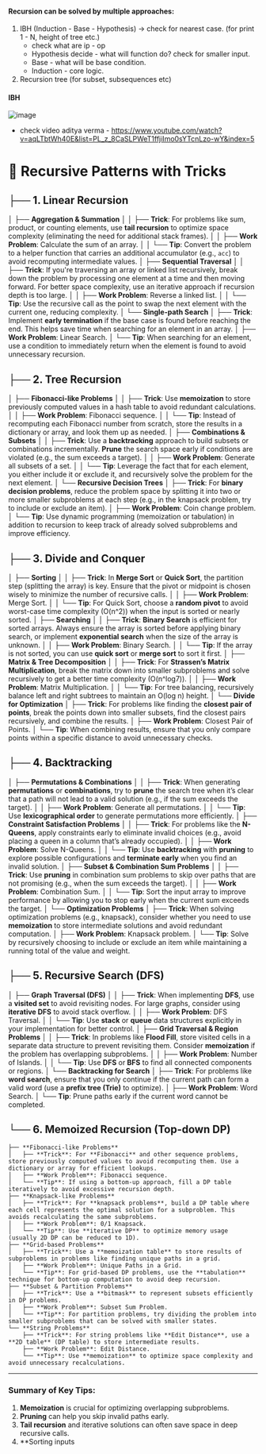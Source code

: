 #### Recursion can be solved by multiple approaches:
1. IBH (Induction - Base - Hypothesis) -> check for nearest case. (for print 1 - N, height of tree etc.)
   - check what are ip - op
   - Hypothesis decide - what will function do? check for smaller input.
   - Base - what will be base condition.
   - Induction - core logic.
3. Recursion tree (for subset, subsequences etc)

#### IBH
![image](https://github.com/user-attachments/assets/c2c53bdf-380e-4fbe-89ff-9a9249617e40)
- check video aditya verma - https://www.youtube.com/watch?v=aqLTbtWh40E&list=PL_z_8CaSLPWeT1ffjiImo0sYTcnLzo-wY&index=5

# 🌳 Recursive Patterns with Tricks

## ├── 1. Linear Recursion
│   ├── **Aggregation & Summation**
│   │   ├── **Trick**: For problems like sum, product, or counting elements, use **tail recursion** to optimize space complexity (eliminating the need for additional stack frames).
│   │   ├── **Work Problem**: Calculate the sum of an array.
│   │   └── **Tip**: Convert the problem to a helper function that carries an additional accumulator (e.g., `acc`) to avoid recomputing intermediate values.
│   ├── **Sequential Traversal**
│   │   ├── **Trick**: If you're traversing an array or linked list recursively, break down the problem by processing one element at a time and then moving forward. For better space complexity, use an iterative approach if recursion depth is too large.
│   │   ├── **Work Problem**: Reverse a linked list.
│   │   └── **Tip**: Use the recursive call as the point to swap the next element with the current one, reducing complexity.
│   └── **Single-path Search**
│       ├── **Trick**: Implement **early termination** if the base case is found before reaching the end. This helps save time when searching for an element in an array.
│       ├── **Work Problem**: Linear Search.
│       └── **Tip**: When searching for an element, use a condition to immediately return when the element is found to avoid unnecessary recursion.

## ├── 2. Tree Recursion
│   ├── **Fibonacci-like Problems**
│   │   ├── **Trick**: Use **memoization** to store previously computed values in a hash table to avoid redundant calculations.
│   │   ├── **Work Problem**: Fibonacci sequence.
│   │   └── **Tip**: Instead of recomputing each Fibonacci number from scratch, store the results in a dictionary or array, and look them up as needed.
│   ├── **Combinations & Subsets**
│   │   ├── **Trick**: Use a **backtracking** approach to build subsets or combinations incrementally. **Prune** the search space early if conditions are violated (e.g., the sum exceeds a target).
│   │   ├── **Work Problem**: Generate all subsets of a set.
│   │   └── **Tip**: Leverage the fact that for each element, you either include it or exclude it, and recursively solve the problem for the next element.
│   └── **Recursive Decision Trees**
│       ├── **Trick**: For **binary decision problems**, reduce the problem space by splitting it into two or more smaller subproblems at each step (e.g., in the knapsack problem, try to include or exclude an item).
│       ├── **Work Problem**: Coin change problem.
│       └── **Tip**: Use dynamic programming (memoization or tabulation) in addition to recursion to keep track of already solved subproblems and improve efficiency.

## ├── 3. Divide and Conquer
│   ├── **Sorting**
│   │   ├── **Trick**: In **Merge Sort** or **Quick Sort**, the partition step (splitting the array) is key. Ensure that the pivot or midpoint is chosen wisely to minimize the number of recursive calls.
│   │   ├── **Work Problem**: Merge Sort.
│   │   └── **Tip**: For Quick Sort, choose a **random pivot** to avoid worst-case time complexity (O(n^2)) when the input is sorted or nearly sorted.
│   ├── **Searching**
│   │   ├── **Trick**: **Binary Search** is efficient for sorted arrays. Always ensure the array is sorted before applying binary search, or implement **exponential search** when the size of the array is unknown.
│   │   ├── **Work Problem**: Binary Search.
│   │   └── **Tip**: If the array is not sorted, you can use **quick sort** or **merge sort** to sort it first.
│   ├── **Matrix & Tree Decomposition**
│   │   ├── **Trick**: For **Strassen’s Matrix Multiplication**, break the matrix down into smaller subproblems and solve recursively to get a better time complexity (O(n^log7)).
│   │   ├── **Work Problem**: Matrix Multiplication.
│   │   └── **Tip**: For tree balancing, recursively balance left and right subtrees to maintain an O(log n) height.
│   └── **Divide for Optimization**
│       ├── **Trick**: For problems like finding the **closest pair of points**, break the points down into smaller subsets, find the closest pairs recursively, and combine the results.
│       ├── **Work Problem**: Closest Pair of Points.
│       └── **Tip**: When combining results, ensure that you only compare points within a specific distance to avoid unnecessary checks.

## ├── 4. Backtracking
│   ├── **Permutations & Combinations**
│   │   ├── **Trick**: When generating **permutations** or **combinations**, try to **prune** the search tree when it’s clear that a path will not lead to a valid solution (e.g., if the sum exceeds the target).
│   │   ├── **Work Problem**: Generate all permutations.
│   │   └── **Tip**: Use **lexicographical order** to generate permutations more efficiently.
│   ├── **Constraint Satisfaction Problems**
│   │   ├── **Trick**: For problems like the **N-Queens**, apply constraints early to eliminate invalid choices (e.g., avoid placing a queen in a column that’s already occupied).
│   │   ├── **Work Problem**: Solve N-Queens.
│   │   └── **Tip**: Use **backtracking** with **pruning** to explore possible configurations and **terminate early** when you find an invalid solution.
│   ├── **Subset & Combination Sum Problems**
│   │   ├── **Trick**: Use **pruning** in combination sum problems to skip over paths that are not promising (e.g., when the sum exceeds the target).
│   │   ├── **Work Problem**: Combination Sum.
│   │   └── **Tip**: Sort the input array to improve performance by allowing you to stop early when the current sum exceeds the target.
│   └── **Optimization Problems**
│       ├── **Trick**: When solving optimization problems (e.g., knapsack), consider whether you need to use **memoization** to store intermediate solutions and avoid redundant computation.
│       ├── **Work Problem**: Knapsack problem.
│       └── **Tip**: Solve by recursively choosing to include or exclude an item while maintaining a running total of the value and weight.

## ├── 5. Recursive Search (DFS)
│   ├── **Graph Traversal (DFS)**
│   │   ├── **Trick**: When implementing **DFS**, use a **visited set** to avoid revisiting nodes. For large graphs, consider using **iterative DFS** to avoid stack overflow.
│   │   ├── **Work Problem**: DFS Traversal.
│   │   └── **Tip**: Use **stack** or **queue** data structures explicitly in your implementation for better control.
│   ├── **Grid Traversal & Region Problems**
│   │   ├── **Trick**: In problems like **Flood Fill**, store visited cells in a separate data structure to prevent revisiting them. Consider **memoization** if the problem has overlapping subproblems.
│   │   ├── **Work Problem**: Number of Islands.
│   │   └── **Tip**: Use **DFS** or **BFS** to find all connected components or regions.
│   └── **Backtracking for Search**
│       ├── **Trick**: For problems like **word search**, ensure that you only continue if the current path can form a valid word (use a **prefix tree (Trie)** to optimize).
│       ├── **Work Problem**: Word Search.
│       └── **Tip**: Prune paths early if the current word cannot be completed.

## └── 6. Memoized Recursion (Top-down DP)
    ├── **Fibonacci-like Problems**
    │   ├── **Trick**: For **Fibonacci** and other sequence problems, store previously computed values to avoid recomputing them. Use a dictionary or array for efficient lookups.
    │   ├── **Work Problem**: Fibonacci sequence.
    │   └── **Tip**: If using a bottom-up approach, fill a DP table iteratively to avoid excessive recursion depth.
    ├── **Knapsack-like Problems**
    │   ├── **Trick**: For **knapsack problems**, build a DP table where each cell represents the optimal solution for a subproblem. This avoids recalculating the same subproblems.
    │   ├── **Work Problem**: 0/1 Knapsack.
    │   └── **Tip**: Use **iterative DP** to optimize memory usage (usually 2D DP can be reduced to 1D).
    ├── **Grid-based Problems**
    │   ├── **Trick**: Use a **memoization table** to store results of subproblems in problems like finding unique paths in a grid.
    │   ├── **Work Problem**: Unique Paths in a Grid.
    │   └── **Tip**: For grid-based DP problems, use the **tabulation** technique for bottom-up computation to avoid deep recursion.
    ├── **Subset & Partition Problems**
    │   ├── **Trick**: Use a **bitmask** to represent subsets efficiently in DP problems.
    │   ├── **Work Problem**: Subset Sum Problem.
    │   └── **Tip**: For partition problems, try dividing the problem into smaller subproblems that can be solved with smaller states.
    └── **String Problems**
        ├── **Trick**: For string problems like **Edit Distance**, use a **2D table** (DP table) to store intermediate results.
        ├── **Work Problem**: Edit Distance.
        └── **Tip**: Use **memoization** to optimize space complexity and avoid unnecessary recalculations.

---

### Summary of Key Tips:
1. **Memoization** is crucial for optimizing overlapping subproblems.
2. **Pruning** can help you skip invalid paths early.
3. **Tail recursion** and iterative solutions can often save space in deep recursive calls.
4. **Sorting inputs
